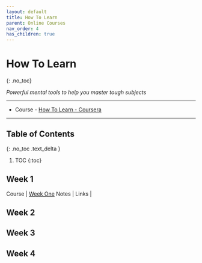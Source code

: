 ```yaml
---
layout: default
title: How To Learn
parent: Online Courses
nav_order: 4
has_children: true
---
```


# How To Learn
{: .no_toc}

*Powerful mental tools to help you master tough subjects*

---

- Course - [How To Learn - Coursera](https://www.coursera.org/learn/learning-how-to-learn/home/welcome)

---

## Table of Contents
{: .no_toc .text_delta }


1. TOC
{:toc}

## Week 1

Course | [Week One](https://www.coursera.org/learn/learning-how-to-learn/home/week/1)
Notes |
Links |

## Week 2

## Week 3

## Week 4
